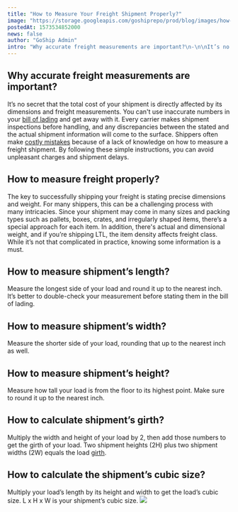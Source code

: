 ```yaml
---
title: "How to Measure Your Freight Shipment Properly?"
image: "https://storage.googleapis.com/goshiprepo/prod/blog/images/how-to-measure-your-freight-shipment-properly.jpg"
postedAt: 1573534852000
news: false
author: "GoShip Admin"
intro: "Why accurate freight measurements are important?\n-\n\nIt’s no secret that the total cost of your shipment is directly affected by its dimensions and freight measurements. You can't use inaccurate numbers in your bill of lading and get away with it. Every carrier makes shipment inspections before handling, and any discrepancies between the stated and the actual shipment information will come to the surface. Shippers often make costly mistakes because of a lack of knowledge on how to measure a freight shipment."
---
```

Why accurate freight measurements are important?
------------------------------------------------

It’s no secret that the total cost of your shipment is directly affected by its dimensions and freight measurements. You can't use inaccurate numbers in your [bill of lading](https://www.goship.com/blog/what-is-the-bill-of-lading-bol/) and get away with it. Every carrier makes shipment inspections before handling, and any discrepancies between the stated and the actual shipment information will come to the surface. Shippers often make [costly mistakes](https://www.goship.com/blog/what-is-billing-and-payment-adjustment-in-freight-shipping/) because of a lack of knowledge on how to measure a freight shipment. By following these simple instructions, you can avoid unpleasant charges and shipment delays.

How to measure freight properly?
--------------------------------

The key to successfully shipping your freight is stating precise dimensions and weight. For many shippers, this can be a challenging process with many intricacies. Since your shipment may come in many sizes and packing types such as pallets, boxes, crates, and irregularly shaped items, there’s a special approach for each item. In addition, there's actual and dimensional weight, and if you’re shipping LTL, the item density affects freight class. While it’s not that complicated in practice, knowing some information is a must.

How to measure shipment’s length?
---------------------------------

Measure the longest side of your load and round it up to the nearest inch. It’s better to double-check your measurement before stating them in the bill of lading.

How to measure shipment’s width?
--------------------------------

Measure the shorter side of your load, rounding that up to the nearest inch as well.

How to measure shipment’s height?
---------------------------------

Measure how tall your load is from the floor to its highest point. Make sure to round it up to the nearest inch.

How to calculate shipment’s girth?
----------------------------------

Multiply the width and height of your load by 2, then add those numbers to get the girth of your load. Two shipment heights (2H) plus two shipment widths (2W) equals the load [girth](https://help.extensionworks.com/hc/en-us/articles/200621283-What-is-a-shipping-girth-).

How to calculate the shipment’s cubic size?
-------------------------------------------

Multiply your load’s length by its height and width to get the load’s cubic size. L x H x W is your shipment’s cubic size. [![](https://www.goship.com/wp-content/uploads/2021/02/1ace89b4-fe28-40ff-a2a7-4cddc60fc9ec.png)](https://www.goship.com/)
